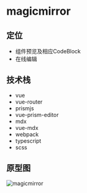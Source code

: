 # magicmirror

## 定位
* 组件预览及相应CodeBlock
* 在线编辑

## 技术栈
* vue
* vue-router
* prismjs
* vue-prism-editor
* mdx
* vue-mdx
* webpack
* typescript
* scss

## 原型图

![magicmirror](https://cdn.jsdelivr.net/gh/whf605319646/image_store/assets/blog/magicmirror.png)

